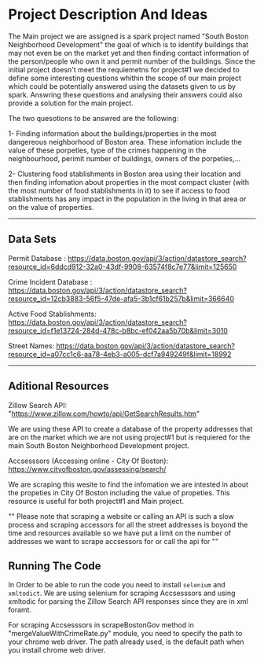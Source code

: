 # Project Description And Ideas 

The Main project we are assigned is a spark project named "South Boston Neighborhood Development" the goal of which is to identify buildings that may not even be on the market yet and then finding contact information of the person/people who own it and permit number of the buildings. Since the initial project doesn't meet the requiemetns for project#1 we decided to define some interesting questions whithin the scope of our main project which could be potentially answered using the datasets given to us by spark. Answring these questions and analysing their answers could also provide a solution for the main project. 

The two quesotions to be answred are the following:

1- Finding information about the buildings/properties in the most dangereous neighborhood of Boston area. These infomation include the value of these porpeties, type of the crimes happening in the neighbourhood, perimit number of buildings, owners of the porpeties,...

2- Clustering food stablishments in Boston area using their location and then finding infomation about properties in the most compact cluster (with the most number of food stablishments in it) to see if access to food stablishments has any impact in the population in the living in that area or on the value of properties.

---
Data Sets
---

Permit Database : https://data.boston.gov/api/3/action/datastore_search?resource_id=6ddcd912-32a0-43df-9908-63574f8c7e77&limit=125650

Crime Incident Database : https://data.boston.gov/api/3/action/datastore_search?resource_id=12cb3883-56f5-47de-afa5-3b1cf61b257b&limit=366640

Active Food Stablishments: https://data.boston.gov/api/3/action/datastore_search?resource_id=f1e13724-284d-478c-b8bc-ef042aa5b70b&limit=3010

Street Names: https://data.boston.gov/api/3/action/datastore_search?resource_id=a07cc1c6-aa78-4eb3-a005-dcf7a949249f&limit=18992

---
Aditional Resources
---

Zillow Search API: "https://www.zillow.com/howto/api/GetSearchResults.htm"

We are using these API to create a database of the property addresses that are on the market which we are not using project#1 but is requiered for the main South Boston Neighborhood Development project. 

Accsesssors (Accessing online - City Of Boston): https://www.cityofboston.gov/assessing/search/ 

We are scraping this wesite to find the infomation we are intested in about the propeties in City Of Boston including the value of propeties. This resource is useful for both project#1 and Main project.

"" Please note that scraping a website or calling an API is such a slow process and scraping accessors for all the street addresses is boyond the time and resources available so we have put a limit on the number of addresses we want to scrape accsessors for or call the api for ""


## Running The Code

In Order to be able to run the code you need to install `selenium` and `xmltodict`. We are using selenium for scraping Accsesssors and using xmltodic for parsing the Zillow Search API responses since they are in xml foramt.

For scraping Accsesssors in scrapeBostonGov method in "mergeValueWithCrimeRate.py" module, you need to specify the path to your chrome web driver. The path already used, is the default path when you install chrome web driver. 